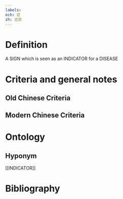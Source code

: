 ```yaml
---
labels: 
och: 症
zh: 症狀
---
```


# Definition
A SIGN which is seen as an INDICATOR for a DISEASE
# Criteria and general notes
## Old Chinese Criteria

## Modern Chinese Criteria

# Ontology

## Hyponym
[[INDICATOR]]
# Bibliography
